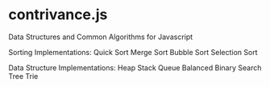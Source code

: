 contrivance.js
==============

Data Structures and Common Algorithms for Javascript

Sorting Implementations:
Quick Sort
Merge Sort
Bubble Sort
Selection Sort

Data Structure Implementations:
Heap
Stack
Queue
Balanced Binary Search Tree
Trie